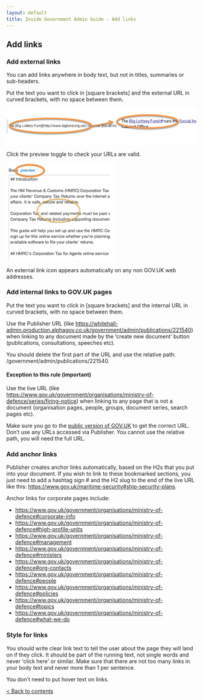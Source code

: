 ```yaml
---
layout: default
title: Inside Government Admin Guide - Add links
---
```


## Add links

### Add external links

You can add links anywhere in body text, but not in titles, summaries or sub-headers.

Put the text you want to click in \[square brackets\] and the external URL in curved brackets, with no space between them.

![Markdown 3](markdown-3.png)

Click the preview toggle to check your URLs are valid.

![Preview your work 1](preview-your-work-1.png)

An external link icon appears automatically on any non GOV.UK web addresses.

### Add internal links to GOV.UK pages

Put the text you want to click in \[square brackets\] and the internal URL in curved brackets, with no space between them.

Use the Publisher URL (like https://whitehall-admin.production.alphagov.co.uk/government/admin/publications/221540) when linking to any document made by the ‘create new document’ button (publications, consultations, speeches etc). 

You should delete the first part of the URL and use the relative path: /government/admin/publications/221540.

#### Exception to this rule (important)

Use the live URL (like https://www.gov.uk/government/organisations/ministry-of-defence/series/firing-notice) when linking to any page that is not a document (organisation pages, people, groups, document series, search pages etc).

Make sure you go to the [public version of GOV.UK](https://gov.uk/government) to get the correct URL. Don’t use any URLs accessed via Publisher. You cannot use the relative path, you will need the full URL.

### Add anchor links

Publisher creates anchor links automatically, based on the H2s that you put into your document. If you wish to link to these bookmarked sections, you just need to add a hashtag sign \# and the H2 slug to the end of the live URL like this: https://www.gov.uk/maritime-security#ship-security-plans.

Anchor links for corporate pages include:

* https://www.gov.uk/government/organisations/ministry-of-defence#corporate-info
* https://www.gov.uk/government/organisations/ministry-of-defence#high-profile-units
* https://www.gov.uk/government/organisations/ministry-of-defence#management
* https://www.gov.uk/government/organisations/ministry-of-defence#ministers
* https://www.gov.uk/government/organisations/ministry-of-defence#org-contacts
* https://www.gov.uk/government/organisations/ministry-of-defence#people
* https://www.gov.uk/government/organisations/ministry-of-defence#policies
* https://www.gov.uk/government/organisations/ministry-of-defence#topics
* https://www.gov.uk/government/organisations/ministry-of-defence#what-we-do

### Style for links

You should write clear link text to tell the user about the page they will land on if they click. It should be part of the running text, not single words and never 'click here' or similar. Make sure that there are not too many links in your body text and never more than 1 per sentence.

You don't need to put hover text on links. 

[< Back to contents](http://alphagov.github.io/inside-government-admin-guide/)

